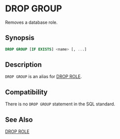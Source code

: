 # DROP GROUP

Removes a database role.

## Synopsis

```sql
DROP GROUP [IF EXISTS] <name> [, ...]
```

## Description

`DROP GROUP` is an alias for [DROP ROLE](/docs/sql-statements/sql-stmt-drop-role.md).

## Compatibility

There is no `DROP GROUP` statement in the SQL standard.

## See Also

[DROP ROLE](/docs/sql-statements/sql-stmt-drop-role.md)



